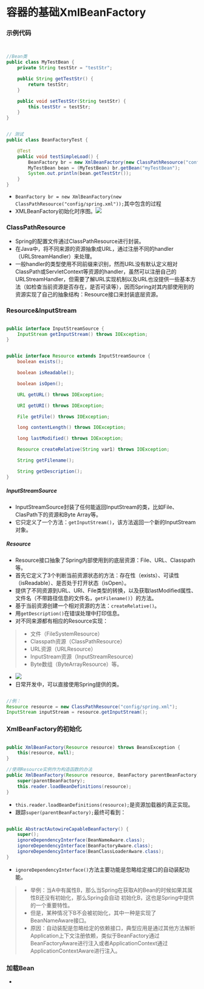 # 容器的基础XmlBeanFactory

### 示例代码

```Java


//Bean类
public class MyTestBean {
    private String testStr = "testStr";

    public String getTestStr() {
        return testStr;
    }

    public void setTestStr(String testStr) {
        this.testStr = testStr;
    }
}


// 测试
public class BeanFactoryTest {

    @Test
    public void testSimpleLoad() {
        BeanFactory br = new XmlBeanFactory(new ClassPathResource("config/spring.xml"));
        MyTestBean bean = (MyTestBean) br.getBean("myTestBean");
        System.out.println(bean.getTestStr());
    }
}
```

- `BeanFactory br = new XmlBeanFactory(new ClassPathResource("config/spring.xml"));`其中包含的过程
- XMLBeanFactory初始化时序图。![](https://github.com/walmt/img/blob/master/img/4.png?raw=true)

### ClassPathResource

- Spring的配置文件通过ClassPathResource进行封装。
- 在Java中，将不同来源的资源抽象成URL，通过注册不同的handler（URLStreamHandler）来处理。
- 一般handler的类型使用不同前缀来识别，然而URL没有默认定义相对ClassPath或ServletContext等资源的handler，虽然可以注册自己的URLStreamHandler，但需要了解URL实现机制以及URL也没提供一些基本方法（如检查当前资源是否存在，是否可读等），因而Spring对其内部使用到的资源实现了自己的抽象结构：Resource接口来封装底层资源。

### Resource&InputStream

```Java

public interface InputStreamSource {
    InputStream getInputStream() throws IOException;
}


public interface Resource extends InputStreamSource {
    boolean exists();

    boolean isReadable();

    boolean isOpen();

    URL getURL() throws IOException;

    URI getURI() throws IOException;

    File getFile() throws IOException;

    long contentLength() throws IOException;

    long lastModified() throws IOException;

    Resource createRelative(String var1) throws IOException;

    String getFilename();

    String getDescription();
}

```

##### InputStreamSource

- InputStreamSource封装了任何能返回InputStream的类，比如File、ClasPath下的资源和Byte Array等。
- 它只定义了一个方法：`getInputStream()`，该方法返回一个新的InputStream对象。

##### Resource

- Resource接口抽象了Spring内部使用到的底层资源：File、URL、Classpath等。
- 首先它定义了3个判断当前资源状态的方法：存在性（exists）、可读性（isReadable）、是否处于打开状态（isOpen）。
- 提供了不同资源到URL、URI、File类型的转换，以及获取lastModified属性、文件名（不带路径信息的文件名，`getFilename()`）的方法。
- 基于当前资源创建一个相对资源的方法：`createRelative()`。
- 用`getDescription()`在错误处理中打印信息。
- 对不同来源都有相应的Resource实现：

>- 文件（FileSystemResource）
>- Classpath资源（ClassPathResource）
>- URL资源（URLResource）
>- InputStream资源（InputStreamResource）
>- Byte数组（ByteArrayResource）等。

- ![](https://github.com/walmt/img/blob/master/img/5.png?raw=true)
- 日常开发中，可以直接使用Spring提供的类。

```Java

//例：
Resource resource = new ClassPathResource("config/spring.xml");
InputStream inputStream = resource.getInputStream();
```

### XmlBeanFactory的初始化

```Java

public XmlBeanFactory(Resource resource) throws BeansException {
	this(resource, null);
}

//使用Resource实例作为构造函数的办法
public XmlBeanFactory(Resource resource, BeanFactory parentBeanFactory) throws BeansException {
	super(parentBeanFactory);
	this.reader.loadBeanDefinitions(resource);
}
```

- `this.reader.loadBeanDefinitions(resource);`是资源加载器的真正实现。
- 跟踪`super(parentBeanFactory);`最终可看到：

```Java

public AbstractAutowireCapableBeanFactory() {
	super();
	ignoreDependencyInterface(BeanNameAware.class);
	ignoreDependencyInterface(BeanFactoryAware.class);
	ignoreDependencyInterface(BeanClassLoaderAware.class);
}
```

- `ignoreDependencyInterface()`方法主要功能是忽略给定接口的自动装配功能。

>- 举例：当A中有属性B，那么当Spring在获取A的Bean的时候如果其属性B还没有初始化，那么Spring会自动 初始化B，这也是Spring中提供的一个重要特性。
>- 但是，某种情况下B不会被初始化，其中一种是实现了BeanNameAware接口。
>- 原因：自动装配是忽略给定的依赖接口，典型应用是通过其他方法解析Application上下文注册依赖，类似于BeanFactory通过BeanFactoryAware进行注入或者ApplicationContext通过ApplicationContextAware进行注入。

### 加载Bean

- 
